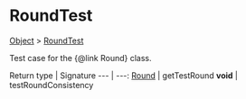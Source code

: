 
# RoundTest

[Object]() > [RoundTest](nullfr/faylixe/googlecodejam/client/RoundTest.md)


Test case for the {@link Round} class.

Return type | Signature
--- | ---:
[Round](nullfr/faylixe/googlecodejam/client/Round.md) | getTestRound
**void** | testRoundConsistency
